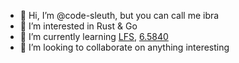 - 👋 Hi, I’m @code-sleuth, but you can call me ibra
- 👀 I’m interested in Rust & Go 
- 🌱 I’m currently learning [LFS](https://www.linuxfromscratch.org/lfs/), [6.5840](http://nil.csail.mit.edu/6.5840/2024/)
- 💞️ I’m looking to collaborate on anything interesting 

<!---
code-sleuth/code-sleuth is a ✨ special ✨ repository because its `README.md` (this file) appears on your GitHub profile.
You can click the Preview link to take a look at your changes.
--->
